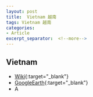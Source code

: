 ```yaml
---
layout: post
title:  Vietnam 越南
tags: Vietnam 越南 
categories:
- Article
excerpt_separator:  <!--more-->
---
```

## Vietnam 
- [Wiki](https://zh.wikipedia.org/w/index.php?search=Vietnam "Wiki"){:target="_blank"} 
- [GoogleEarth](https://earth.google.com/web/search/Vietnam "GoogleEarth"){:target="_blank"} 
- A 

